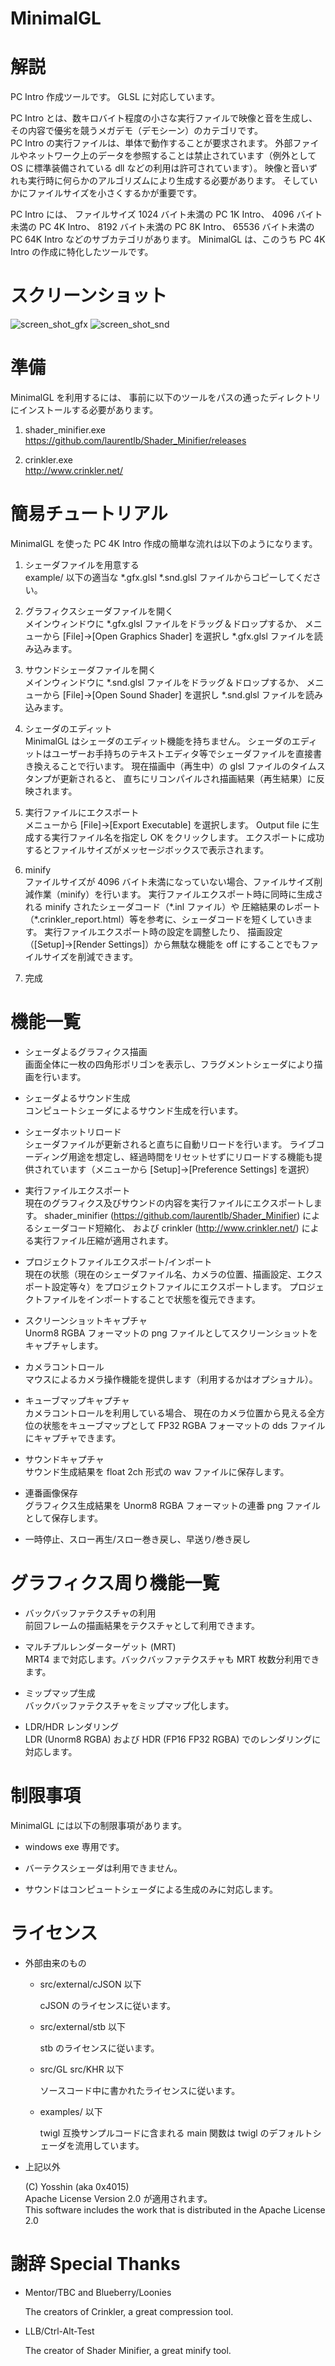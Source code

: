 # MinimalGL


# 解説

PC Intro 作成ツールです。
GLSL に対応しています。

PC Intro とは、数キロバイト程度の小さな実行ファイルで映像と音を生成し、
その内容で優劣を競うメガデモ（デモシーン）のカテゴリです。  
PC Intro の実行ファイルは、単体で動作することが要求されます。
外部ファイルやネットワーク上のデータを参照することは禁止されています（例外として OS に標準装備されている dll などの利用は許可されています）。
映像と音いずれも実行時に何らかのアルゴリズムにより生成する必要があります。
そしていかにファイルサイズを小さくするかが重要です。  

PC Intro には、
ファイルサイズ 1024 バイト未満の PC 1K Intro、
4096 バイト未満の PC 4K Intro、
8192 バイト未満の PC 8K Intro、
65536 バイト未満の PC 64K Intro
などのサブカテゴリがあります。
MinimalGL は、このうち PC 4K Intro の作成に特化したツールです。


# スクリーンショット
![screen_shot_gfx](https://user-images.githubusercontent.com/11882108/82467562-c1ad0800-9afc-11ea-8582-5ef5dbdf2e0f.png)
![screen_shot_snd](https://user-images.githubusercontent.com/11882108/82468262-8fe87100-9afd-11ea-8f94-ebf531cb53be.png)


# 準備

MinimalGL を利用するには、
事前に以下のツールをパスの通ったディレクトリにインストールする必要があります。

1. shader_minifier.exe  
	https://github.com/laurentlb/Shader_Minifier/releases


2. crinkler.exe  
	http://www.crinkler.net/


# 簡易チュートリアル

MinimalGL を使った PC 4K Intro 作成の簡単な流れは以下のようになります。

1. シェーダファイルを用意する  
	example/ 以下の適当な *.gfx.glsl *.snd.glsl ファイルからコピーしてください。

2. グラフィクスシェーダファイルを開く  
	メインウィンドウに \*.gfx.glsl ファイルをドラッグ＆ドロップするか、
	メニューから [File]→[Open Graphics Shader] を選択し \*.gfx.glsl ファイルを読み込みます。

3. サウンドシェーダファイルを開く  
	メインウィンドウに \*.snd.glsl ファイルをドラッグ＆ドロップするか、
	メニューから [File]→[Open Sound Shader] を選択し \*.snd.glsl ファイルを読み込みます。

4. シェーダのエディット  
	MinimalGL はシェーダのエディット機能を持ちません。
	シェーダのエディットはユーザーお手持ちのテキストエディタ等でシェーダファイルを直接書き換えることで行います。
	現在描画中（再生中）の glsl ファイルのタイムスタンプが更新されると、
	直ちにリコンパイルされ描画結果（再生結果）に反映されます。

5. 実行ファイルにエクスポート  
	メニューから [File]→[Export Executable] を選択します。
	Output file に生成する実行ファイル名を指定し OK をクリックします。
	エクスポートに成功するとファイルサイズがメッセージボックスで表示されます。

6. minify  
	ファイルサイズが 4096 バイト未満になっていない場合、ファイルサイズ削減作業（minify）を行います。
	実行ファイルエクスポート時に同時に生成される minify されたシェーダコード（\*.inl ファイル）や
	圧縮結果のレポート（\*.crinkler_report.html）等を参考に、シェーダコードを短くしていきます。
	実行ファイルエクスポート時の設定を調整したり、
	描画設定（[Setup]→[Render Settings]）から無駄な機能を off にすることでもファイルサイズを削減できます。

7. 完成  


# 機能一覧

- シェーダよるグラフィクス描画  
	画面全体に一枚の四角形ポリゴンを表示し、フラグメントシェーダにより描画を行います。

- シェーダよるサウンド生成  
	コンピュートシェーダによるサウンド生成を行います。

- シェーダホットリロード  
	シェーダファイルが更新されると直ちに自動リロードを行います。
	ライブコーディング用途を想定し、経過時間をリセットせずにリロードする機能も提供されています（メニューから [Setup]→[Preference Settings] を選択）

- 実行ファイルエクスポート  
	現在のグラフィクス及びサウンドの内容を実行ファイルにエクスポートします。
	shader_minifier (https://github.com/laurentlb/Shader_Minifier) によるシェーダコード短縮化、
	および crinkler (http://www.crinkler.net/) による実行ファイル圧縮が適用されます。

- プロジェクトファイルエクスポート/インポート  
	現在の状態（現在のシェーダファイル名、カメラの位置、描画設定、エクスポート設定等々）をプロジェクトファイルにエクスポートします。
	プロジェクトファイルをインポートすることで状態を復元できます。

- スクリーンショットキャプチャ  
	Unorm8 RGBA フォーマットの png ファイルとしてスクリーンショットをキャプチャします。

- カメラコントロール  
	マウスによるカメラ操作機能を提供します（利用するかはオプショナル）。

- キューブマップキャプチャ  
	カメラコントロールを利用している場合、
	現在のカメラ位置から見える全方位の状態をキューブマップとして FP32 RGBA フォーマットの dds ファイルにキャプチャできます。

- サウンドキャプチャ  
	サウンド生成結果を float 2ch 形式の wav ファイルに保存します。

- 連番画像保存  
	グラフィクス生成結果を Unorm8 RGBA フォーマットの連番 png ファイルとして保存します。

- 一時停止、スロー再生/スロー巻き戻し、早送り/巻き戻し  


# グラフィクス周り機能一覧

- バックバッファテクスチャの利用  
	前回フレームの描画結果をテクスチャとして利用できます。

- マルチプルレンダーターゲット (MRT)  
	MRT4 まで対応します。バックバッファテクスチャも MRT 枚数分利用できます。

- ミップマップ生成  
	バックバッファテクスチャをミップマップ化します。

- LDR/HDR レンダリング  
	LDR (Unorm8 RGBA) および HDR (FP16 FP32 RGBA) でのレンダリングに対応します。


# 制限事項

MinimalGL には以下の制限事項があります。

- windows exe 専用です。

- バーテクスシェーダは利用できません。

- サウンドはコンピュートシェーダによる生成のみに対応します。


# ライセンス

- 外部由来のもの

	- src/external/cJSON 以下

		cJSON のライセンスに従います。

	- src/external/stb 以下

		stb のライセンスに従います。

	- src/GL src/KHR 以下

		ソースコード中に書かれたライセンスに従います。

	- examples/ 以下

		twigl 互換サンプルコードに含まれる main 関数は twigl のデフォルトシェーダを流用しています。


- 上記以外

	(C) Yosshin (aka 0x4015)  
	Apache License Version 2.0 が適用されます。  
	This software includes the work that is distributed in the Apache License 2.0


# 謝辞 Special Thanks

- Mentor/TBC and Blueberry/Loonies

	The creators of Crinkler, a great compression tool.


- LLB/Ctrl-Alt-Test

	The creator of Shader Minifier, a great minify tool.

